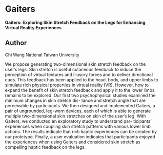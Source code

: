 # Gaiters
**Gaiters: Exploring Skin Stretch Feedback on the Legs for Enhancing Virtual Reality Experiences <br />**

**Author**
---
Chi Wang   National Taiwan University

We propose generating two-dimensional skin stretch feedback on the user’s legs. Skin stretch is useful cutaneous feedback to induce the perception of virtual textures and illusory forces and to deliver directional cues. This feedback has been applied to the head, body, and upper limbs to simulate rich physical properties in virtual reality (VR). However, how to expand the benefit of skin stretch feedback and apply it to the lower limbs, remains to be explored. Our first two psychophysical studies examined the minimum changes in skin stretch dis- tance and stretch angle that are perceivable by participants. We then designed and implemented Gaiters, a pair of ungrounded, leg-worn devices, each of which is able to generate multiple two-dimensional skin stretches on skin of the user’s leg. With Gaiters, we conducted an exploratory study to understand par- ticipants’ experiences when coupling skin stretch patterns with various lower limb actions. The results indicate that rich haptic experiences can be created by our prototype. Finally, a user evaluation indicates that participants enjoyed the experiences when using Gaiters and considered skin stretch as compelling haptic feedback on the legs.
